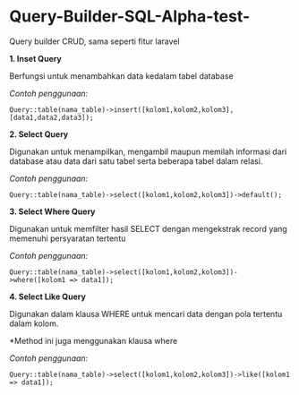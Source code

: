 # Query-Builder-SQL-Alpha-test-
Query builder CRUD, sama seperti fitur laravel





**1. Inset Query**

Berfungsi untuk menambahkan data kedalam tabel database

*Contoh penggunaan:*

`Query::table(nama_table)->insert([kolom1,kolom2,kolom3],[data1,data2,data3]);`

**2. Select Query**

Digunakan untuk menampilkan, mengambil maupun memilah informasi dari database atau data dari satu tabel serta beberapa tabel dalam relasi.

*Contoh penggunaan:*

`Query::table(nama_table)->select([kolom1,kolom2,kolom3])->default();`

**3. Select Where Query**

Digunakan untuk memfilter hasil SELECT dengan mengekstrak record yang memenuhi persyaratan tertentu

*Contoh penggunaan:*

`Query::table(nama_table)->select([kolom1,kolom2,kolom3])->where([kolom1 => data1]);`


**4. Select Like Query**

Digunakan dalam klausa WHERE untuk mencari data dengan pola tertentu dalam kolom.

*Method ini juga menggunakan klausa where

*Contoh penggunaan:*

`Query::table(nama_table)->select([kolom1,kolom2,kolom3])->like([kolom1 => data1]);`
